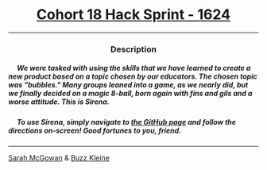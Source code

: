 # [<center>Cohort 18 Hack Sprint - 1624</center>](https://intranet.hbtn.io/projects/1624)
 ---
 ### <center>Description</center>
 ##### &emsp; We were tasked with using the skills that we have learned to create a new product based on a topic chosen by our educators. The chosen topic was "bubbles." Many groups leaned into a game, as we nearly did, but we finally decided on a magic 8-ball, born again with fins and gils and a worse attitude. This is Sirena.

 ##### &emsp; To use Sirena, simply navigate to [the GitHub page](https://conkobar.github.io/see-horse/) and follow the directions on-screen! Good fortunes to you, friend.
 ---
[Sarah McGowan](https://github.com/GoldLion1011)
&
[Buzz Kleine](https://github.com/conkobar)
